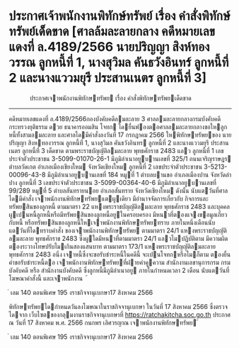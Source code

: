 
# ประกาศเจ้าพนักงานพิทักษ์ทรัพย์ เรื่อง คำสั่งพิทักษ์ทรัพย์เด็ดขาด [ศาลล้มละลายกลาง คดีหมายเลขแดงที่ ล.4189/2566 นายปริญญา สิงห์ทองวรรณ ลูกหนี้ที่ 1, นางสุวิมล คันธวังอินทร์ ลูกหนี้ที่ 2 และนางแววมยุรี ประสานเนตร ลูกหนี้ที่ 3]
      
      

      
      

 
 
 
 
 
 
ประกาศเจาพนักงานพิทักษทรัพย
เรื่อง คําสั่งพิทักษทรัพยเด็ดขาด
__________________________________
คดีหมายเลขแดงที่ ล.4189/2566กองบังคับคดีลมละลาย 3
ศาลลมละลายกลางกรมบังคับคดี 
กระทรวงยุติธรรม
ดวย  ธนาคารออมสิน  โจทก  ไดยื่นฟองตอศาลลมละลายกลางขอใหลูกหนี้ทั้งสามลมละลาย
และศาลไดมีคําสั่งลงวันที่  17  กรกฎาคม  2566  ใหพิทักษทรัพยของ  นายปริญญา  สิงหทองวรรณ
ลูกหนี้ที่  1,  นางสุวิมล  คันธวังอินทร  ลูกหนี้ที่  2  และนางแววมยุรี  ประสานเนตร  ลูกหนี้ที่  3  เด็ดขาด
ตามพระราชบัญญัติลมละลาย พุทธศักราช 2483 แลว
ลูกหนี้ที่  1  เลขประจําตัวประชาชน  3-5099-01070-26-1 มีภูมิลําเนาอยูบานเลขที่
325/1 ถนนเจริญราษฎร ตําบลวัดเกต อําเภอเมืองเชียงใหม จังหวัดเชียงใหม
ลูกหนี้ที่  2  เลขประจําตัวประชาชน  3-5213-00096-43-8 มีภูมิลําเนาอยูบานเลขที่
184 หมูที่ 1 ตําบลบานขอ อําเภอเมืองปาน จังหวัดลําปาง
ลูกหนี้ที่  3  เลขประจําตัวประชาชน  3-5099-00364-40-6 มีภูมิลําเนาอยูบานเลขที่
99/289 หมูที่ 5 ตําบลสันทรายนอย อําเภอสันทราย จังหวัดเชียงใหม
ดังนั้น  นับแตวันที่ศาลไดมีคําสั่ง  เจาพนักงานพิทักษทรัพยแตผูเดียว  มีอํานาจจัดการเกี่ยวกับ
กิจการและทรัพยสินของลูกหนี้  ตามมาตรา  22  แหงพระราชบัญญัติลมละลาย  พุทธศักราช  2483
และบุคคลผูเปนหนี้ลูกหนี้หรือมีทรัพยสินของลูกหนี้อยูในครอบครอง   มีหนาที่ตองแจงขอมูลเกี่ยวกับหนี้
หรือทรัพยสินของลูกหนี้ใหเจาพนักงานพิทักษทรัพยทราบ     ภายในหนึ่งเดือนนับแตวันที่ไดทราบคําสั่ง
ของเจาพนักงานพิทักษทรัพย  ตามมาตรา  24/1  แหงพระราชบัญญัติลมละลาย  พุทธศักราช  2483
ซึ่งผูใดมีหนาที่ตามมาตรา  24/1  แลวไมปฏิบัติตาม  มีความผิดตองระวางโทษปรับไมเกินสองแสนบาท
ตามมาตรา 173/1 แหงพระราชบัญญัติลมละลาย พุทธศักราช 2483
อนึ่ง  เจาหนี้ซึ่งจะขอรับชําระหนี้ในคดีนี้  จะเปนโจทกหรือไมก็ตาม  ตองยื่นคําขอรับชําระหนี้ตอ
เจาพนักงานพิทักษทรัพยที่ฝายคําคูความ สํานักงานเลขานุการกรม กรมบังคับคดี หรือ สํานักงานบังคับคดี
ซึ่งลูกหนี้มีภูมิลําเนาอยู  ภายในกําหนดเวลา  2  เดือน  นับแตวันที่โฆษณาคําสั่งนี้  และเจาพนักงาน
 
้
 
่
เลม   140   ตอนพิเศษ   195    งราชกิจจานุเบกษา17   สิงหาคม   2566

พิทักษทรัพยไดกําหนดวันลงโฆษณาในราชกิจจานุเบกษา  ในวันที่  17  สิงหาคม  2566  ซึ่งตรวจไดจาก
เว็บไซตของกลุมงานราชกิจจานุเบกษาที่ https://ratchakitcha.soc.go.th
ประกาศ ณ วันที่ 17 สิงหาคม พ.ศ. 2566
กนกพร เลิศวรญาณ
เจาพนักงานพิทักษทรัพย
้
 
่
เลม   140   ตอนพิเศษ   195    งราชกิจจานุเบกษา17   สิงหาคม   2566